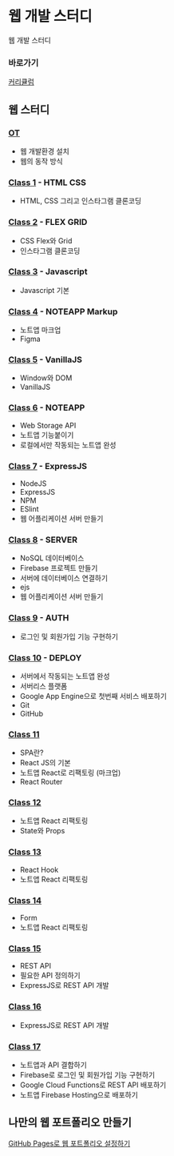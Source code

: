 # 웹 개발 스터디

웹 개발 스터디 

### 바로가기

[커리큘럼](https://www.notion.so/peacemain/2-ff6ee4a8f60045518579036ddd725bd3)

## 웹 스터디

### [OT](https://github.com/peacemain-club/web-lecture/tree/master/00_OT)

* 웹 개발환경 설치
* 웹의 동작 방식

### [Class 1](https://github.com/peacemain-club/web-lecture/tree/master/01_HTML_CSS) - HTML CSS

* HTML, CSS 그리고 인스타그램 클론코딩

### [Class 2](https://github.com/peacemain-club/web-lecture/tree/master/02_FLEX_GRID) - FLEX GRID

* CSS Flex와 Grid
* 인스타그램 클론코딩

### [Class 3](https://github.com/peacemain-club/web-lecture/tree/master/03_JS) - Javascript

* Javascript 기본

### [Class 4](https://github.com/peacemain-club/web-lecture/tree/master/04_Markup) - NOTEAPP Markup

* 노트앱 마크업
* Figma

### [Class 5](https://github.com/peacemain-club/web-lecture/tree/master/05_VanillaJS) - VanillaJS

* Window와 DOM
* VanillaJS

### [Class 6](https://github.com/peacemain-club/web-lecture/tree/master/06_NoteApp) - NOTEAPP

* Web Storage API
* 노트앱 기능붙이기
* 로컬에서만 작동되는 노트앱 완성

### [Class 7](https://github.com/peacemain-club/web-lecture/tree/master/07_Express) - ExpressJS

* NodeJS
* ExpressJS
* NPM
* ESlint
* 웹 어플리케이션 서버 만들기

### [Class 8](https://github.com/peacemain-club/web-lecture/tree/master/08_Server) - SERVER

* NoSQL 데이터베이스
* Firebase 프로젝트 만들기
* 서버에 데이터베이스 연결하기
* ejs
* 웹 어플리케이션 서버 만들기

### [Class 9](https://github.com/peacemain-club/web-lecture/tree/master/09_Auth) - AUTH

* 로그인 및 회원가입 기능 구현하기

### [Class 10](https://github.com/peacemain-club/web-lecture/tree/master/10_Deploy) - DEPLOY

* 서버에서 작동되는 노트앱 완성
* 서버리스 플랫폼
* Google App Engine으로 첫번째 서비스 배포하기
* Git
* GitHub

### [Class 11]()

* SPA란?
* React JS의 기본
* 노트앱 React로 리팩토링 (마크업)
* React Router

### [Class 12]()

* 노트앱 React 리팩토링
* State와 Props

### [Class 13]()

* React Hook
* 노트앱 React 리팩토링

### [Class 14]()

* Form
* 노트앱 React 리팩토링

### [Class 15]()

* REST API
* 필요한 API 정의하기
* ExpressJS로 REST API 개발

### [Class 16]()

* ExpressJS로 REST API 개발

### [Class 17]()

* 노트앱과 API 결합하기
* Firebase로 로그인 및 회원가입 기능 구현하기
* Google Cloud Functions로 REST API 배포하기
* 노트앱 Firebase Hosting으로 배포하기

## 나만의 웹 포트폴리오 만들기

[GitHub Pages로 웹 포트폴리오 설정하기](https://github.com/peacemain-club/web-lecture/blob/master/Portfolio/README.md)
